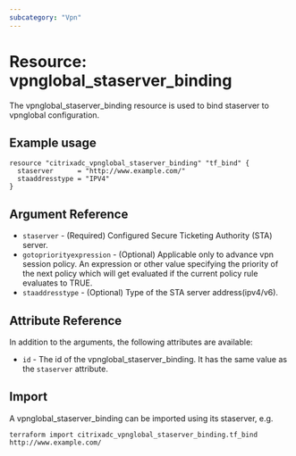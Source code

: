 ```yaml
---
subcategory: "Vpn"
---
```


# Resource: vpnglobal_staserver_binding

The vpnglobal_staserver_binding resource is used to bind staserver to vpnglobal configuration.


## Example usage

```hcl
resource "citrixadc_vpnglobal_staserver_binding" "tf_bind" {
  staserver      = "http://www.example.com/"
  staaddresstype = "IPV4"
}
```


## Argument Reference

* `staserver` - (Required) Configured Secure Ticketing Authority (STA) server.
* `gotopriorityexpression` - (Optional) Applicable only to advance vpn session policy. An expression or other value specifying the priority of the next policy which will get evaluated if the current policy rule evaluates to TRUE.
* `staaddresstype` - (Optional) Type of the STA server address(ipv4/v6).


## Attribute Reference

In addition to the arguments, the following attributes are available:

* `id` - The id of the vpnglobal_staserver_binding. It has the same value as the `staserver` attribute.


## Import

A vpnglobal_staserver_binding can be imported using its staserver, e.g.

```shell
terraform import citrixadc_vpnglobal_staserver_binding.tf_bind http://www.example.com/
```
